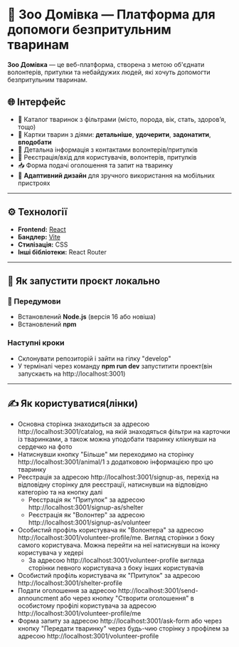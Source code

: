 # 🐾 Зоо Домівка — Платформа для допомоги безпритульним тваринам

**Зоо Домівка** — це веб-платформа, створена з метою об'єднати волонтерів, притулки та небайдужих людей, які хочуть допомогти безпритульним тваринам.

## 🌐 Інтерфейс

- 🐶 Каталог тваринок з фільтрами (місто, порода, вік, стать, здоров’я, тощо)
- 📄 Картки тварин з діями: **детальніше**, **удочерити**, **задонатити**, **вподобати**
- 📝 Детальна інформація з контактами волонтерів/притулків
- 👤 Реєстрація/вхід для користувачів, волонтерів, притулків
- 📥 Форма подачі оголошення та запит на тваринку
- 📱 **Адаптивний дизайн** для зручного використання на мобільних пристроях

---

## ⚙️ Технології

- **Frontend:** [React](https://react.dev/)
- **Бандлер:** [Vite](https://vitejs.dev/)
- **Стилізація:** CSS
- **Інші бібліотеки:** React Router

---

## 🚀 Як запустити проєкт локально

### 🔧 Передумови

- Встановлений **Node.js** (версія 16 або новіша)
- Встановлений **npm**

### Наступні кроки
- Склонувати репозиторій і зайти на гілку "develop"
- У терміналі через команду **npm run dev** запуститити проект(він запускаєть на http://localhost:3001)

---

## ✍️ Як користуватися(лінки)

- Основна сторінка знаходиться за адресою http://localhost:3001/catalog, на якій знаходяться фільтри на карточки із тваринками, а також можна уподобати тваринку клікнувши на сердечко на фото
- Натиснувши кнопку "Більше" ми переходимо на сторінку http://localhost:3001/animal/1 з додатковою інформацією про цю тваринку
- Реєстрація за адресою http://localhost:3001/signup-as, перехід на відповідну сторінку для реєстрації, натиснувши на відповідно категорію та на кнопку далі
  - Реєстрація як "Притулок" за адресою http://localhost:3001/signup-as/shelter
  - Реєстрація як "Волонтер" за адресою http://localhost:3001/signup-as/volunteer
- Особистий профіль користувача як "Волонтера" за адресою http://localhost:3001/volunteer-profile/me. Вигляд сторінки з боку самого користувача. Можна перейти на неї натиснувши на іконку користувача у хедері
  - За адресою http://localhost:3001/volunteer-profile вигляда сторінки певного користувача з боку інших користувачів
- Особистий профіль користувача як "Притулок" за адресою http://localhost:3001/shelter-profile
- Подати оголошення за адресою http://localhost:3001/send-announcment або через кнопку "Створити оголошення" в особистому профілі користувача за адресою http://localhost:3001/volunteer-profile/me
- Форма запиту за адресою http://localhost:3001/ask-form або через кнопку "Передати тваринку" через будь-чию сторінку з профілем за адресою http://localhost:3001/volunteer-profile
